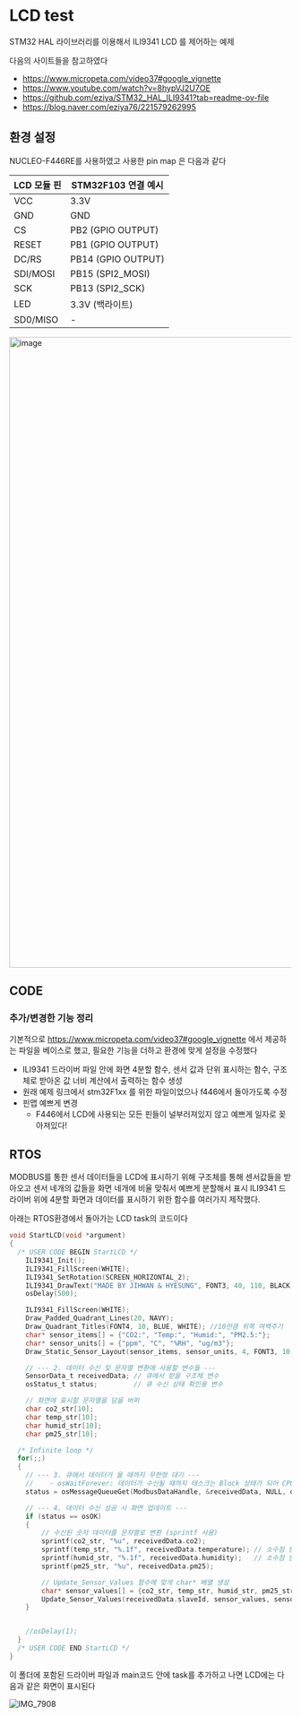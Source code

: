 # LCD test

STM32 HAL 라이브러리를 이용해서 ILI9341 LCD 를 제어하는 예제

다음의 사이트들을 참고하였다

- https://www.micropeta.com/video37#google_vignette
- https://www.youtube.com/watch?v=8hypVJ2U7OE
- https://github.com/eziya/STM32_HAL_ILI9341?tab=readme-ov-file
- https://blog.naver.com/eziya76/221579262995


## 환경 설정
NUCLEO-F446RE를 사용하였고 사용한 pin map 은 다음과 같다

| LCD 모듈 핀 | STM32F103 연결 예시     |
|-------------|-------------------------|
| VCC         | 3.3V                   |
| GND         | GND                    |
| CS          | PB2 (GPIO OUTPUT)      |
| RESET       | PB1 (GPIO OUTPUT)      |
| DC/RS       | PB14 (GPIO OUTPUT)     |
| SDI/MOSI    | PB15 (SPI2_MOSI)       |
| SCK         | PB13 (SPI2_SCK)        |
| LED         | 3.3V (백라이트)        |
| SD0/MISO    | -                      |

<img width="1385" height="1126" alt="image" src="https://github.com/user-attachments/assets/62da687c-66b0-42d7-a7f7-2d77c00df3de" />

## CODE
### 추가/변경한 기능 정리
기본적으로 https://www.micropeta.com/video37#google_vignette 에서 제공하는 파일을 베이스로 했고, 필요한 기능을 더하고 환경에 맞게 설정을 수정했다

- ILI9341 드라이버 파일 안에 화면 4분할 함수, 센서 값과 단위 표시하는 함수, 구조체로 받아온 값 너비 계산에서 출력하는 함수 생성
- 원래 예제 링크에서 stm32F1xx 를 위한 파일이었으나 f446에서 돌아가도록 수정
- 핀맵 예쁘게 변경
  - F446에서 LCD에 사용되는 모든 핀들이 널부러져있지 않고 예쁘게 일자로 꽂아져있다!

## RTOS
MODBUS를 통한 센서 데이터들을 LCD에 표시하기 위해 구조체를 통해 센서값들을 받아오고 센서 네개의 값들을 화면 네개에 비율 맞춰서 예쁘게 분할해서 표시
ILI9341 드라이버 위에 4분할 화면과 데이터를 표시하기 위한 함수를 여러가지 제작했다.

아래는 RTOS환경에서 돌아가는 LCD task의 코드이다
```C
void StartLCD(void *argument)
{
  /* USER CODE BEGIN StartLCD */
	ILI9341_Init();
	ILI9341_FillScreen(WHITE);
	ILI9341_SetRotation(SCREEN_HORIZONTAL_2);
	ILI9341_DrawText("MADE BY JIHWAN & HYESUNG", FONT3, 40, 110, BLACK, WHITE);
	osDelay(500);

	ILI9341_FillScreen(WHITE);
	Draw_Padded_Quadrant_Lines(20, NAVY);
	Draw_Quadrant_Titles(FONT4, 10, BLUE, WHITE); //10만큼 위쪽 여백주기
	char* sensor_items[] = {"CO2:", "Temp:", "Humid:", "PM2.5:"};
	char* sensor_units[] = {"ppm", "C", "%RH", "ug/m3"};
	Draw_Static_Sensor_Layout(sensor_items, sensor_units, 4, FONT3, 10, BLACK, WHITE);

    // --- 2. 데이터 수신 및 문자열 변환에 사용할 변수들 ---
    SensorData_t receivedData; // 큐에서 받을 구조체 변수
    osStatus_t status;         // 큐 수신 상태 확인용 변수

    // 화면에 표시할 문자열을 담을 버퍼
    char co2_str[10];
    char temp_str[10];
    char humid_str[10];
    char pm25_str[10];

  /* Infinite loop */
  for(;;)
  {
	// --- 3. 큐에서 데이터가 올 때까지 무한정 대기 ---
	//    - osWaitForever: 데이터가 수신될 때까지 태스크는 Block 상태가 되어 CPU를 소모하지 않음
	status = osMessageQueueGet(ModbusDataHandle, &receivedData, NULL, osWaitForever);

	// --- 4. 데이터 수신 성공 시 화면 업데이트 ---
	if (status == osOK)
	{
		// 수신된 숫자 데이터를 문자열로 변환 (sprintf 사용)
		sprintf(co2_str, "%u", receivedData.co2);
		sprintf(temp_str, "%.1f", receivedData.temperature); // 소수점 한 자리
		sprintf(humid_str, "%.1f", receivedData.humidity);   // 소수점 한 자리
		sprintf(pm25_str, "%u", receivedData.pm25);

		// Update_Sensor_Values 함수에 맞게 char* 배열 생성
		char* sensor_values[] = {co2_str, temp_str, humid_str, pm25_str};
		Update_Sensor_Values(receivedData.slaveId, sensor_values, sensor_units, 4, FONT3, 10, RED, WHITE);
	}


    //osDelay(1);
  }
  /* USER CODE END StartLCD */
}
```

이 폴더에 포함된 드라이버 파일과 main코드 안에 task를 추가하고 나면 LCD에는 다음과 같은 화면이 표시된다

![IMG_7908](https://github.com/user-attachments/assets/ed0045ef-c6f5-49e0-b444-c05da64ce074)

